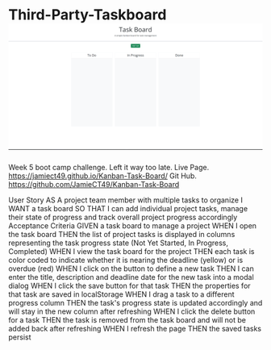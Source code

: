 # Third-Party-Taskboard![alt text](image.png)
Week 5 boot camp challenge.
Left it way too late.
Live Page.
https://jamiect49.github.io/Kanban-Task-Board/
Git Hub.
https://github.com/JamieCT49/Kanban-Task-Board

User Story
AS A project team member with multiple tasks to organize
I WANT a task board 
SO THAT I can add individual project tasks, manage their state of progress and track overall project progress accordingly
Acceptance Criteria
GIVEN a task board to manage a project
WHEN I open the task board
THEN the list of project tasks is displayed in columns representing the task progress state (Not Yet Started, In Progress, Completed)
WHEN I view the task board for the project
THEN each task is color coded to indicate whether it is nearing the deadline (yellow) or is overdue (red)
WHEN I click on the button to define a new task
THEN I can enter the title, description and deadline date for the new task into a modal dialog
WHEN I click the save button for that task
THEN the properties for that task are saved in localStorage
WHEN I drag a task to a different progress column
THEN the task's progress state is updated accordingly and will stay in the new column after refreshing
WHEN I click the delete button for a task
THEN the task is removed from the task board and will not be added back after refreshing
WHEN I refresh the page
THEN the saved tasks persist